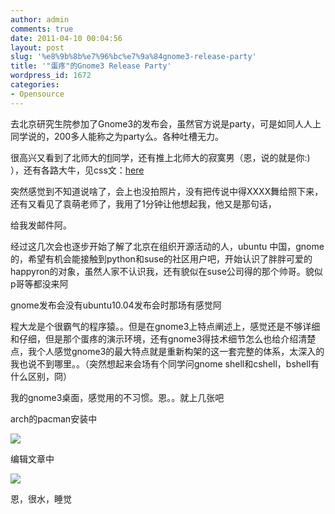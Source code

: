```yaml
---
author: admin
comments: true
date: 2011-04-10 00:04:56
layout: post
slug: '%e8%9b%8b%e7%96%bc%e7%9a%84gnome3-release-party'
title: '"蛋疼"的Gnome3 Release Party'
wordpress_id: 1672
categories:
- Opensource
---
```


去北京研究生院参加了Gnome3的发布会，虽然官方说是party，可是如同人人上同学说的，200多人能称之为party么。各种吐槽无力。

很高兴又看到了北师大的[fl](http://rfans.info/)同学，还有推上北师大的寂寞男（恩，说的就是你:) ），还有各路大牛，见css文：[here](https://www.csslayer.tk/wordpress/linux/kde-user-in-gnome3-launch-party/comment-page-1/#comment-1171)

突然感觉到不知道说啥了，会上也没拍照片，没有把传说中得XXXX舞给照下来，还有又看见了袁萌老师了，我用了1分钟让他想起我，他又是那句话，

给我发邮件阿。

经过这几次会也逐步开始了解了北京在组织开源活动的人，ubuntu 中国，gnome的，希望有机会能接触到python和suse的社区用户吧，开始认识了胖胖可爱的happyron的对象，虽然人家不认识我，还有貌似在suse公司得的那个帅哥。貌似p哥等都没来阿

gnome发布会没有ubuntu10.04发布会时那场有感觉阿

程大龙是个很霸气的程序猿。。但是在gnome3上特点阐述上，感觉还是不够详细和仔细，但是那个蛋疼的演示环境，还有gnome3得技术细节怎么也给介绍清楚点，我个人感觉gnome3的最大特点就是重新构架的这一套完整的体系，太深入的我也说不到哪里。。（突然想起来会场有个同学问gnome shell和cshell，bshell有什么区别，冏）

我的gnome3桌面，感觉用的不习惯。恩。。就上几张吧

arch的pacman安装中

![](http://i.imgur.com/pXyym.png)

编辑文章中

![](http://i.imgur.com/WNmbi.png)

恩，很水，睡觉

